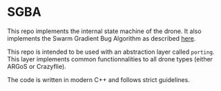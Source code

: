 # SGBA

This repo implements the internal state machine of the drone. It also implements the Swarm Gradient Bug Algorithm as described [here](https://robotics.sciencemag.org/content/4/35/eaaw9710).

This repo is intended to be used with an abstraction layer called `porting`. This layer implements common functionnalities to all drone types (either ARGoS or Crazyflie).

The code is written in modern C++ and follows strict guidelines.
